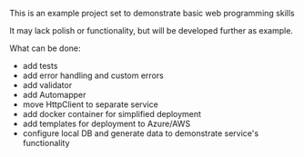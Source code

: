 This is an example project set to demonstrate basic web programming skills

It may lack polish or functionality, but will be developed further as example.

What can be done:
- add tests
- add error handling and custom errors
- add validator
- add Automapper
- move HttpClient to separate service
- add docker container for simplified deployment
- add templates for deployment to Azure/AWS
- configure local DB and generate data to demonstrate service's functionality